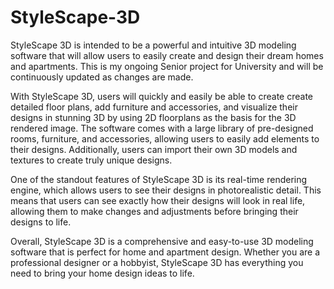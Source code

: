 # StyleScape-3D
StyleScape 3D is intended to be a powerful and intuitive 3D modeling software that will allow users to easily create and design their dream homes and apartments. This is my ongoing Senior project for University and will be continuously updated as changes are made. 

With StyleScape 3D, users will quickly and easily be able to create create detailed floor plans, add furniture and accessories, and visualize their designs in stunning 3D by using 2D floorplans as the basis for the 3D rendered image. The software comes with a large library of pre-designed rooms, furniture, and accessories, allowing users to easily add elements to their designs. Additionally, users can import their own 3D models and textures to create truly unique designs.

One of the standout features of StyleScape 3D is its real-time rendering engine, which allows users to see their designs in photorealistic detail. This means that users can see exactly how their designs will look in real life, allowing them to make changes and adjustments before bringing their designs to life.

Overall, StyleScape 3D is a comprehensive and easy-to-use 3D modeling software that is perfect for home and apartment design. Whether you are a professional designer or a hobbyist, StyleScape 3D has everything you need to bring your home design ideas to life.
